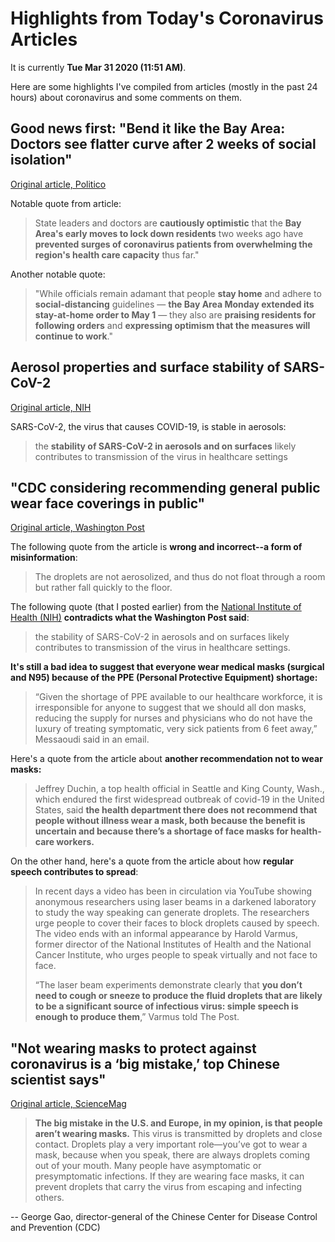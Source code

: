 # Highlights from Today's Coronavirus Articles

It is currently **Tue Mar 31 2020 (11:51 AM)**.

Here are some highlights I've compiled from articles (mostly in the past 24 hours) about coronavirus and some comments on them.

## Good news first: "Bend it like the Bay Area: Doctors see flatter curve after 2 weeks of social isolation"

[Original article, Politico](https://www.politico.com/states/california/story/2020/03/30/bend-it-like-the-bay-area-doctors-see-flatter-curve-after-2-weeks-of-social-isolation-1269663)

Notable quote from article:

> State leaders and doctors are **cautiously optimistic** that the **Bay Area's early moves to lock down residents** two weeks ago have **prevented surges of coronavirus patients from overwhelming the region's health care capacity** thus far."

Another notable quote:

> "While officials remain adamant that people **stay home** and adhere to **social-distancing** guidelines — **the Bay Area Monday extended its stay-at-home order to May 1** — they also are **praising residents for following orders** and **expressing optimism that the measures will continue to work**."

## Aerosol properties and surface stability of SARS-CoV-2

[Original article, NIH](https://www.nih.gov/news-events/news-releases/new-coronavirus-stable-hours-surfaces)

SARS-CoV-2, the virus that causes COVID-19, is stable in aerosols:

> the **stability of SARS-CoV-2 in aerosols and on surfaces** likely contributes to transmission of the virus in healthcare settings

## "CDC considering recommending general public wear face coverings in public"

[Original article, Washington Post](https://www.washingtonpost.com/health/cdc-considering-recommending-general-public-wear-face-coverings-in-public/2020/03/30/6a3e495c-7280-11ea-87da-77a8136c1a6d_story.html?utm_source=reddit.com)

The following quote from the article is **wrong and incorrect--a form of misinformation**:

> The droplets are not aerosolized, and thus do not float through a room but rather fall quickly to the floor.

The following quote (that I posted earlier) from the [National Institute of Health (NIH)](https://www.nih.gov/news-events/news-releases/new-coronavirus-stable-hours-surfaces) **contradicts what the Washington Post said**:

> the stability of SARS-CoV-2 in aerosols and on surfaces likely contributes to transmission of the virus in healthcare settings.

**It's still a bad idea to suggest that everyone wear medical masks (surgical and N95) because of the PPE (Personal Protective Equipment) shortage:**

> “Given the shortage of PPE available to our healthcare workforce, it is irresponsible for anyone to suggest that we should all don masks, reducing the supply for nurses and physicians who do not have the luxury of treating symptomatic, very sick patients from 6 feet away,” Messaoudi said in an email.

Here's a quote from the article about **another recommendation not to wear masks:**

> Jeffrey Duchin, a top health official in Seattle and King County, Wash., which endured the first widespread outbreak of covid-19 in the United States, said **the health department there does not recommend that people without illness wear a mask, both because the benefit is uncertain and because there’s a shortage of face masks for health-care workers.**

On the other hand, here's a quote from the article about how **regular speech contributes to spread**:

> In recent days a video has been in circulation via YouTube showing anonymous researchers using laser beams in a darkened laboratory to study the way speaking can generate droplets. The researchers urge people to cover their faces to block droplets caused by speech. The video ends with an informal appearance by Harold Varmus, former director of the National Institutes of Health and the National Cancer Institute, who urges people to speak virtually and not face to face.
> 
> “The laser beam experiments demonstrate clearly that **you don’t need to cough or sneeze to produce the fluid droplets that are likely to be a significant source of infectious virus: simple speech is enough to produce them**,” Varmus told The Post.

## "Not wearing masks to protect against coronavirus is a ‘big mistake,’ top Chinese scientist says"

[Original article, ScienceMag](https://www.sciencemag.org/news/2020/03/not-wearing-masks-protect-against-coronavirus-big-mistake-top-chinese-scientist-says)

> **The big mistake in the U.S. and Europe, in my opinion, is that people aren’t wearing masks.** This virus is transmitted by droplets and close contact. Droplets play a very important role—you’ve got to wear a mask, because when you speak, there are always droplets coming out of your mouth. Many people have asymptomatic or presymptomatic infections. If they are wearing face masks, it can prevent droplets that carry the virus from escaping and infecting others.

-- George Gao, director-general of the Chinese Center for Disease Control and Prevention (CDC)
